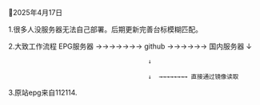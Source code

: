 


🍔2025年4月17日 

1.很多人没服务器无法自己部署。后期更新完善台标模糊匹配。

2.大致工作流程  EPG服务器 →→→→→→→ github →→→→→→  国内服务器
                                  ↓

                                           ↓
                                  
                                           ↓  →→→→→→→→ 直接通过镜像读取

3.原站epg来自112114.
                                  
